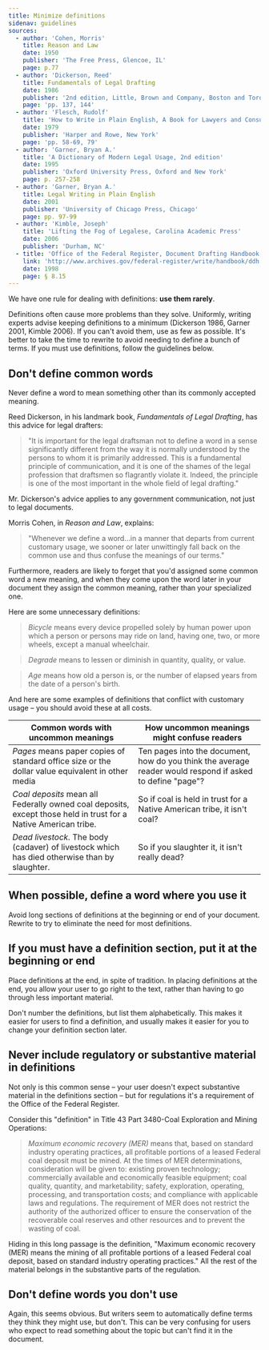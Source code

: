 ```yaml
---
title: Minimize definitions
sidenav: guidelines
sources:
  - author: 'Cohen, Morris'
    title: Reason and Law
    date: 1950
    publisher: 'The Free Press, Glencoe, IL'
    page: p.77
  - author: 'Dickerson, Reed'
    title: Fundamentals of Legal Drafting
    date: 1986
    publisher: '2nd edition, Little, Brown and Company, Boston and Toronto'
    page: 'pp. 137, 144'
  - author: 'Flesch, Rudolf'
    title: 'How to Write in Plain English, A Book for Lawyers and Consumers'
    date: 1979
    publisher: 'Harper and Rowe, New York'
    page: 'pp. 58-69, 79'
  - author: 'Garner, Bryan A.'
    title: 'A Dictionary of Modern Legal Usage, 2nd edition'
    date: 1995
    publisher: 'Oxford University Press, Oxford and New York'
    page: p. 257-258
  - author: 'Garner, Bryan A.'
    title: Legal Writing in Plain English
    date: 2001
    publisher: 'University of Chicago Press, Chicago'
    page: pp. 97-99
  - author: 'Kimble, Joseph'
    title: 'Lifting the Fog of Legalese, Carolina Academic Press'
    date: 2006
    publisher: 'Durham, NC'
  - title: 'Office of the Federal Register, Document Drafting Handbook'
    link: 'http://www.archives.gov/federal-register/write/handbook/ddh.pdf'
    date: 1998
    page: § 8.15
---
```


We have one rule for dealing with definitions: **use them rarely**.

Definitions often cause more problems than they solve. Uniformly, writing experts advise keeping definitions to a minimum (Dickerson 1986, Garner 2001, Kimble 2006). If you can't avoid them, use as few as possible. It's better to take the time to rewrite to avoid needing to define a bunch of terms. If you must use definitions, follow the guidelines below.

## Don't define common words

Never define a word to mean something other than its commonly accepted meaning.

Reed Dickerson, in his landmark book, _Fundamentals of Legal Drafting_, has this advice for legal drafters:

> "It is important for the legal draftsman not to define a word in a sense significantly different from the way it is normally understood by the persons to whom it is primarily addressed. This is a fundamental principle of communication, and it is one of the shames of the legal profession that draftsmen so flagrantly violate it. Indeed, the principle is one of the most important in the whole field of legal drafting."

Mr. Dickerson's advice applies to any government communication, not just to legal documents.

Morris Cohen, in _Reason and Law_, explains:

> "Whenever we define a word...in a manner that departs from current customary usage, we sooner or later unwittingly fall back on the common use and thus confuse the meanings of our terms."

Furthermore, readers are likely to forget that you'd assigned some common word a new meaning, and when they come upon the word later in your document they assign the common meaning, rather than your specialized one.

Here are some unnecessary definitions:

> _Bicycle_ means every device propelled solely by human power upon which a person or persons may ride on land, having one, two, or more wheels, except a manual wheelchair.

> _Degrade_ means to lessen or diminish in quantity, quality, or value.

> _Age_ means how old a person is, or the number of elapsed years from the date of a person's birth.

And here are some examples of definitions that conflict with customary usage – you should avoid these at all costs.

Common words with uncommon meanings | How uncommon meanings might confuse readers
--------------------------------------------------------------------------------------------------------------- | ---------------------------------------------------------------------------------------------------------
_Pages_ means paper copies of standard office size or the dollar value equivalent in other media | Ten pages into the document, how do you think the average reader would respond if asked to define "page"?
_Coal deposits_ mean all Federally owned coal deposits, except those held in trust for a Native American tribe. | So if coal is held in trust for a Native American tribe, it isn't coal?
_Dead livestock._ The body (cadaver) of livestock which has died otherwise than by slaughter. | So if you slaughter it, it isn't really dead?

## When possible, define a word where you use it

Avoid long sections of definitions at the beginning or end of your document. Rewrite to try to eliminate the need for most definitions.

## If you must have a definition section, put it at the beginning or end

Place definitions at the end, in spite of tradition. In placing definitions at the end, you allow your user to go right to the text, rather than having to go through less important material.

Don't number the definitions, but list them alphabetically. This makes it easier for users to find a definition, and usually makes it easier for you to change your definition section later.

## Never include regulatory or substantive material in definitions

Not only is this common sense – your user doesn't expect substantive material in the definitions section – but for regulations it's a requirement of the Office of the Federal Register.

Consider this "definition" in Title 43 Part 3480-Coal Exploration and Mining Operations:

> _Maximum economic recovery (MER)_ means that, based on standard industry operating practices, all profitable portions of a leased Federal coal deposit must be mined. At the times of MER determinations, consideration will be given to: existing proven technology; commercially available and economically feasible equipment; coal quality, quantity, and marketability; safety, exploration, operating, processing, and transportation costs; and compliance with applicable laws and regulations. The requirement of MER does not restrict the authority of the authorized officer to ensure the conservation of the recoverable coal reserves and other resources and to prevent the wasting of coal.

Hiding in this long passage is the definition, "Maximum economic recovery (MER) means the mining of all profitable portions of a leased Federal coal deposit, based on standard industry operating practices." All the rest of the material belongs in the substantive parts of the regulation.

## Don't define words you don't use

Again, this seems obvious. But writers seem to automatically define terms they think they might use, but don't. This can be very confusing for users who expect to read something about the topic but can't find it in the document.
